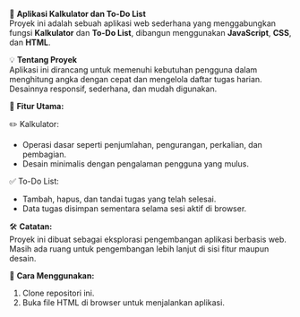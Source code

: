 🌟 **Aplikasi Kalkulator dan To-Do List**  
Proyek ini adalah sebuah aplikasi web sederhana yang menggabungkan fungsi **Kalkulator** dan **To-Do List**, dibangun menggunakan **JavaScript**, **CSS**, dan **HTML**.  

💡 **Tentang Proyek**  
Aplikasi ini dirancang untuk memenuhi kebutuhan pengguna dalam menghitung angka dengan cepat dan mengelola daftar tugas harian. Desainnya responsif, sederhana, dan mudah digunakan.  

🎯 **Fitur Utama:**

  ✏️ Kalkulator:  
  - Operasi dasar seperti penjumlahan, pengurangan, perkalian, dan pembagian.  
  - Desain minimalis dengan pengalaman pengguna yang mulus.  

  ✅ To-Do List:  
  - Tambah, hapus, dan tandai tugas yang telah selesai.  
  - Data tugas disimpan sementara selama sesi aktif di browser.  

🛠 **Catatan:**  
Proyek ini dibuat sebagai eksplorasi pengembangan aplikasi berbasis web. Masih ada ruang untuk pengembangan lebih lanjut di sisi fitur maupun desain.  

📂 **Cara Menggunakan:**  
1. Clone repositori ini.  
2. Buka file HTML di browser untuk menjalankan aplikasi.  
